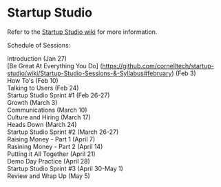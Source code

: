 # Startup Studio

Refer to the [Startup Studio wiki](https://github.com/cornelltech/startup-studio/wiki) for more information.

Schedule of Sessions:  

Introduction (Jan 27)  
[Be Great At Everything You Do] (https://github.com/cornelltech/startup-studio/wiki/Startup-Studio-Sessions-&-Syllabus#february) (Feb 3)  
How To's (Feb 10)  
Talking to Users (Feb 24)  
Startup Studio Sprint #1 (Feb 26-27)  
Growth (March 3)  
Communications (March 10)  
Culture and Hiring (March 17)  
Heads Down (March 24)  
Startup Studio Sprint #2 (March 26-27)  
Raising Money - Part 1 (April 7)  
Rasining Money - Part 2 (April 14)  
Putting it All Together (April 21)  
Demo Day Practice (April 28)  
Startup Studio Sprint #3 (April 30-May 1)  
Review and Wrap Up (May 5)
